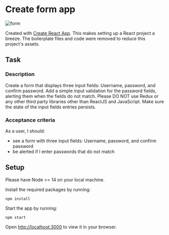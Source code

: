 # Create form app

![form](https://github.com/chanhman/tst-create-form/assets/9286750/fe55f12e-b605-48d6-bfba-e4a785fe4626)

Created with [Create React App](https://github.com/facebook/create-react-app). This makes setting up a React project a breeze. The boilerplate files and code were removed to reduce this project's assets.

## Task

### Description

Create a form that displays three input fields: Username, password, and confirm password. Add a simple input validation for the password fields, alerting them when the fields do not match. Please DO NOT use Redux or any other third party libraries other than ReactJS and JavaScript. Make sure the state of the input fields entries persists.

### Acceptance criteria

As a user, I should:

- see a form with three input fields: Username, password, and confirm password
- be alerted if I enter passwords that do not match

## Setup

Please have Node >= 14 on your local machine.

Install the required packages by running:

`npm install`

Start the app by running:

`npm start`

Open [http://localhost:3000](http://localhost:3000) to view it in your browser.
